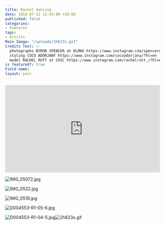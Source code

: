 ```yaml
---
title: Rachel dancing
date: 2018-07-22 12:54:00 +10:00
published: false
categories:
- Features
tags:
- Artists
Main Image: "/uploads/2h623s.gif"
Credits Text: |-
  photographs BYRON SPENCER at DLMAU https://www.instagram.com/spencernotspencer/?hl=en https://www.instagram.com/dlm_au/?hl=en
  styling COCO ADORJANY https://www.instagram.com/cocoadorjany/?hl=en
  model RACHEL RUTT at CHIC https://www.instagram.com/rachelrutt_/?hl=en https://www.instagram.com/chic_management/?hl=en https://www.instagram.com/heartpeoplemusic/
is featured?: true
Field name: 
layout: post
---
```


<div style="padding:56.25% 0 0 0;position:relative;"><iframe src="https://player.vimeo.com/video/286938413?autoplay=1&title=0&byline=0&portrait=0" style="position:absolute;top:0;left:0;width:100%;height:100%;" frameborder="0" webkitallowfullscreen mozallowfullscreen allowfullscreen></iframe></div><script src="https://player.vimeo.com/api/player.js"></script>

![IMG_05072.jpg](/uploads/IMG_05072.jpg)

![IMG_0522.jpg](/uploads/IMG_0522.jpg)

![IMG_0518.jpg](/uploads/IMG_0518.jpg)

![D004553-R1-05-6.jpg](/uploads/D004553-R1-05-6.jpg)

![D004553-R1-04-5.jpg](/uploads/D004553-R1-04-5.jpg)![2h623s.gif](/uploads/2h623s.gif)